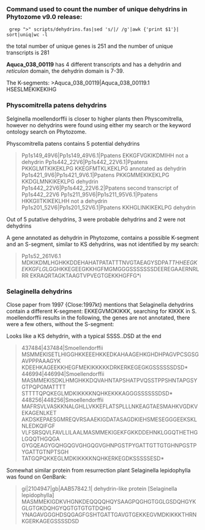 ### Command used to count the number of unique dehydrins in Phytozome v9.0 release:
	 grep ">" scripts/dehydrins.fas|sed 's/|/ /g'|awk {'print $1'}| sort|uniq|wc -l

the total number of unique genes is 251 and the number of unique transcripts is 281 

**Aquca_038_00119** has 4 different transcripts and has a dehydrin and *reticulon* domain, the dehydrin domain is 7-39.

The K-segments: 
\>Aquca_038_00119|Aquca_038_00119.1
HSESLMEKIKEKIHG


### Physcomitrella patens dehydrins
Selginella moellendorffii is closer to higher plants then Physcomitrella, however no dehydrins were found using either my search or the keyword ontology search on Phytozome.

Physcomitrella patens contains 5 potential dehydrins

>Pp1s149_49V6|Pp1s149_49V6.1|Ppatens 	EKKGFVGKIKDMIHH		not a dehydrin
>Pp1s442_22V6|Pp1s442_22V6.1|Ppatens	PKKGLMTKIKEKLPG	KKEGFMTKLKEKLPG	annotated as dehydrin
>Pp1s421_9V6|Pp1s421_9V6.1|Ppatens	PKKGMMEKIKEKLPG KKDGLMNKIKEKLPG dehydrin
>Pp1s442_22V6|Pp1s442_22V6.2|Ppatens	second transcript of Pp1s442_22V6
>Pp1s211_95V6|Pp1s211_95V6.1|Ppatens	HKKGIITKIKEKLHH		not a dehydrin
>Pp1s201_52V6|Pp1s201_52V6.1|Ppatens	KKHGLINKIKEKLPG		dehydrin

Out of 5 putative dehydrins, 3 were probable dehydrins and 2 were not dehydrins

A gene annotated as dehydrin in Phytozome, contains a possible K-segment and an S-segment, similar to KS dehydrins, was not identified by my search:
>Pp1s52_261V6.1
MDKIKDMLHGHKKDDEHAHATPATATTTNVGTAEAGYSDPA*TTHHEEGKEKKGFLG*LGGHKKEGEEGKKHGFMGMGGGSSSSSSSDEEREGAAERNRLRR
EKRAQRTAGKTAAGTVPVEGTGEKKHGFFG*i

### Selaginella dehydrins
Close paper from 1997 {Close:1997kt} mentions that Selaginella dehydrins contain a different K-segment: EKKEGVMOKIKKK, searching for KIKKK in S. moellendorffii results in the following, the genes are not annotated, there were a few others, without the S-segment:

Looks like a KS dehydrin, with a typical SSSS..DSD at the end
>437484|437484|Smoellendorffii
MSMMEKISETLHIGGHKKEEEHKKEDKAHAAGEHKGHDHPAGVPCSGSGAVPPPAAAGYK
KDEEHKAGEEKKHEGFMEKIKKKKKDRKERKEGEGKGSSSSSSDSD*
>446994|446994|Smoellendorffii
MASMMEKISDKLHMGHKKDQVAHNTAPSHATPVQSSTPPSHNTAPGSYGTPQPGMATTTT
STTTTQPQKEGLMDKIKKKKNQHKEKKKAGGGSSSSSSDSD*
>448256|448256|Smoellendorffii
MAFRSVLVASKKNALGHLLVKKEFLATSPLLLNKEAGTAESMAHKVGDKVEKAGENLKET
AKDSKEPAESGMREQVRSAAEKIGDATASAGDKIEHSMESEGGGEEKSKLNLEDKQIFGF
VLFSRSQVLFAVLLILAALMASMMEKIGEKFGKKDDEHNKLGGQTHETHGLGQQTHGQGA
GYGQEAGYGQHGQGVGHGQGVGHNPGSTPYGATTGTTGTGHNPGSTPYGATTGTNPTSGH
TATGQPQKKEGLMDKIKKKKNQHKERKEGDKSSSSSESD*

Somewhat similar protein from resurrection plant Selaginella lepidophylla was found on GenBank:
>gi|2104947|gb|AAB57842.1| dehydrin-like protein [Selaginella lepidophylla]
MASMMEKIGDKVHGNKDEQQQQHQYSAAGPQGHGTGGLGSDQHGYKGLGTGKDQHGYQGTGTGTGTDQHG
YNAGAVGGGHDSQGAGFGSHTGATTGAVGTGEKKEGVMDKIKKKTHRNKGERKAGEGSSSSDSD
